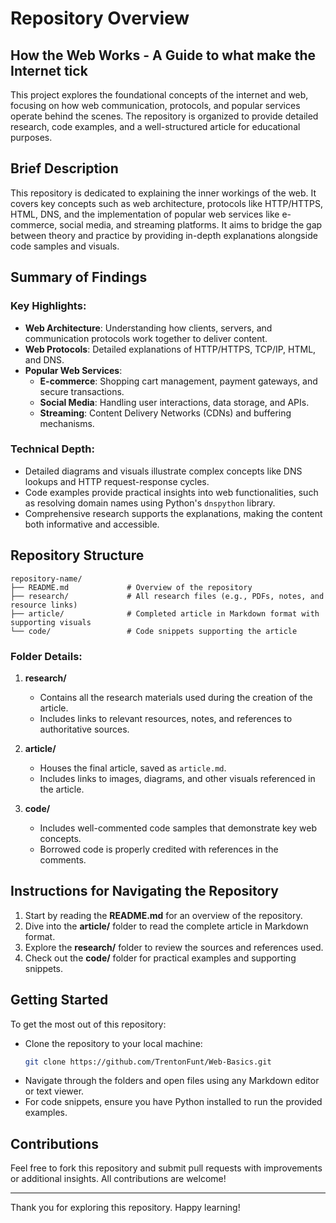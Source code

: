 # Repository Overview

## **How the Web Works - A Guide to what make the Internet tick** 
This project explores the foundational concepts of the internet and web, focusing on how web communication, protocols, and popular services operate behind the scenes. The repository is organized to provide detailed research, code examples, and a well-structured article for educational purposes.

## Brief Description
This repository is dedicated to explaining the inner workings of the web. It covers key concepts such as web architecture, protocols like HTTP/HTTPS, HTML, DNS, and the implementation of popular web services like e-commerce, social media, and streaming platforms. It aims to bridge the gap between theory and practice by providing in-depth explanations alongside code samples and visuals.

## Summary of Findings

### Key Highlights:
- **Web Architecture**: Understanding how clients, servers, and communication protocols work together to deliver content.
- **Web Protocols**: Detailed explanations of HTTP/HTTPS, TCP/IP, HTML, and DNS.
- **Popular Web Services**:
  - **E-commerce**: Shopping cart management, payment gateways, and secure transactions.
  - **Social Media**: Handling user interactions, data storage, and APIs.
  - **Streaming**: Content Delivery Networks (CDNs) and buffering mechanisms.

### Technical Depth:
- Detailed diagrams and visuals illustrate complex concepts like DNS lookups and HTTP request-response cycles.
- Code examples provide practical insights into web functionalities, such as resolving domain names using Python's `dnspython` library.
- Comprehensive research supports the explanations, making the content both informative and accessible.

## Repository Structure

```
repository-name/
├── README.md             # Overview of the repository
├── research/             # All research files (e.g., PDFs, notes, and resource links)
├── article/              # Completed article in Markdown format with supporting visuals
└── code/                 # Code snippets supporting the article
```

### Folder Details:

1. **research/**
   - Contains all the research materials used during the creation of the article.
   - Includes links to relevant resources, notes, and references to authoritative sources.

2. **article/**
   - Houses the final article, saved as `article.md`.
   - Includes links to images, diagrams, and other visuals referenced in the article.

3. **code/**
   - Includes well-commented code samples that demonstrate key web concepts.
   - Borrowed code is properly credited with references in the comments.

## Instructions for Navigating the Repository

1. Start by reading the **README.md** for an overview of the repository.
2. Dive into the **article/** folder to read the complete article in Markdown format.
3. Explore the **research/** folder to review the sources and references used.
4. Check out the **code/** folder for practical examples and supporting snippets.

## Getting Started
To get the most out of this repository:
- Clone the repository to your local machine:
  ```bash
  git clone https://github.com/TrentonFunt/Web-Basics.git
  ```
- Navigate through the folders and open files using any Markdown editor or text viewer.
- For code snippets, ensure you have Python installed to run the provided examples.

## Contributions
Feel free to fork this repository and submit pull requests with improvements or additional insights. All contributions are welcome!

---

Thank you for exploring this repository. Happy learning!
